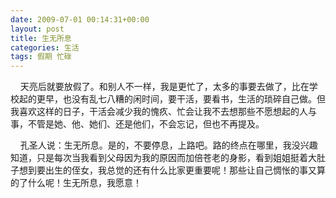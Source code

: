 ```yaml
---
date: 2009-07-01 00:14:31+00:00
layout: post
title: 生无所息
categories: 生活 
tags: 假期 忙碌
---
```



&nbsp;&nbsp;&nbsp;&nbsp;天亮后就要放假了。和别人不一样，我是更忙了，太多的事要去做了，比在学校起的更早，也没有乱七八糟的闲时间，要干活，要看书，生活的琐碎自己做。但我喜欢这样的日子，干活会减少我的愧疚、忙会让我不去想那些不愿想起的人与事，不管是她、他、她们、还是他们，不会忘记，但也不再提及。

&nbsp;&nbsp;&nbsp;&nbsp;孔圣人说：生无所息。是的，不要停息，上路吧。路的终点在哪里，我没兴趣知道，只是每次当我看到父母因为我的原因而加倍苍老的身影，看到姐姐挺着大肚子想到要出生的侄女，我总觉的还有什么比家更重要呢！那些让自己惆怅的事又算的了什么呢！生无所息，我愿意！